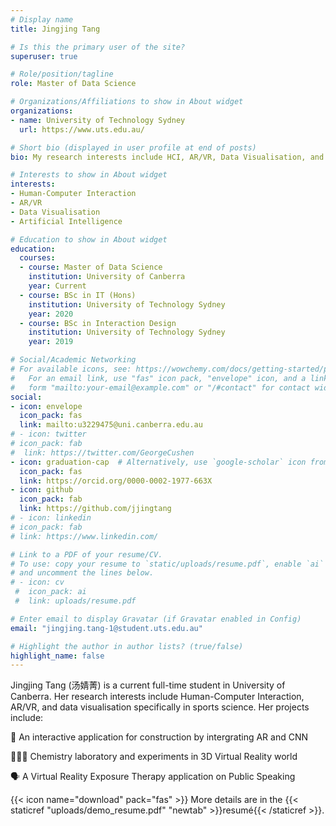 ```yaml
---
# Display name
title: Jingjing Tang

# Is this the primary user of the site?
superuser: true

# Role/position/tagline
role: Master of Data Science

# Organizations/Affiliations to show in About widget
organizations:
- name: University of Technology Sydney
  url: https://www.uts.edu.au/

# Short bio (displayed in user profile at end of posts)
bio: My research interests include HCI, AR/VR, Data Visualisation, and AI.

# Interests to show in About widget
interests:
- Human-Computer Interaction
- AR/VR
- Data Visualisation
- Artificial Intelligence

# Education to show in About widget
education:
  courses:
  - course: Master of Data Science
    institution: University of Canberra
    year: Current
  - course: BSc in IT (Hons)
    institution: University of Technology Sydney
    year: 2020
  - course: BSc in Interaction Design
    institution: University of Technology Sydney
    year: 2019

# Social/Academic Networking
# For available icons, see: https://wowchemy.com/docs/getting-started/page-builder/#icons
#   For an email link, use "fas" icon pack, "envelope" icon, and a link in the
#   form "mailto:your-email@example.com" or "/#contact" for contact widget.
social:
- icon: envelope
  icon_pack: fas
  link: mailto:u3229475@uni.canberra.edu.au
# - icon: twitter
# icon_pack: fab
#  link: https://twitter.com/GeorgeCushen
- icon: graduation-cap  # Alternatively, use `google-scholar` icon from `ai` icon pack
  icon_pack: fas
  link: https://orcid.org/0000-0002-1977-663X
- icon: github
  icon_pack: fab
  link: https://github.com/jjingtang
# - icon: linkedin
# icon_pack: fab
# link: https://www.linkedin.com/

# Link to a PDF of your resume/CV.
# To use: copy your resume to `static/uploads/resume.pdf`, enable `ai` icons in `params.toml`, 
# and uncomment the lines below.
# - icon: cv
 #  icon_pack: ai
 #  link: uploads/resume.pdf

# Enter email to display Gravatar (if Gravatar enabled in Config)
email: "jingjing.tang-1@student.uts.edu.au"

# Highlight the author in author lists? (true/false)
highlight_name: false
---
```


Jingjing Tang (汤婧菁) is a current full-time student in University of Canberra. Her research interests include Human-Computer Interaction, AR/VR, and data visualisation specifically in sports science. Her projects include:

📝 An interactive application for construction by intergrating AR and CNN

👩🏻‍🔬 Chemistry laboratory and experiments in 3D Virtual Reality world

🗣️ A Virtual Reality Exposure Therapy application on Public Speaking


{{< icon name="download" pack="fas" >}} More details are in the {{< staticref "uploads/demo_resume.pdf" "newtab" >}}resumé{{< /staticref >}}.
